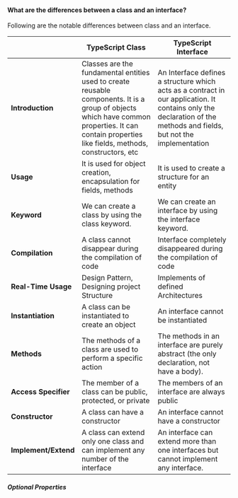 #### What are the differences between a class and an interface?
Following are the notable differences between class and an interface.


|   |**TypeScript Class**   | **TypeScript Interface**  |
| ------------ | ------------ | ------------ |
|  **Introduction** |  Classes are the fundamental entities used to create reusable components. It is a group of objects which have common properties. It can contain properties like fields, methods, constructors, etc | An Interface defines a structure which acts as a contract in our application. It contains only the declaration of the methods and fields, but not the implementation  |
|  **Usage** | It is used for object creation, encapsulation for fields, methods  | It is used to create a structure for an entity  |
|  **Keyword** | We can create a class by using the class keyword.  | We can create an interface by using the interface keyword.  |
|  **Compilation** | A class cannot disappear during the compilation of code  | Interface completely disappeared during the compilation of code  |
|  **Real-Time Usage** |  Design Pattern, Designing project Structure | Implements of defined Architectures  |
|  **Instantiation** | A class can be instantiated to create an object  | An interface cannot be instantiated  |
|  **Methods** | The methods of a class are used to perform a specific action  |  The methods in an interface are purely abstract (the only declaration, not have a body). |
|  **Access Specifier** | The member of a class can be public, protected, or private  | The members of an interface are always public  |
|  **Constructor** | A class can have a constructor  | An interface cannot have a constructor  |
|  **Implement/Extend** | A class can extend only one class and can implement any number of the interface  | An interface can extend more than one interfaces but cannot implement any interface.  |

##### Optional Properties
